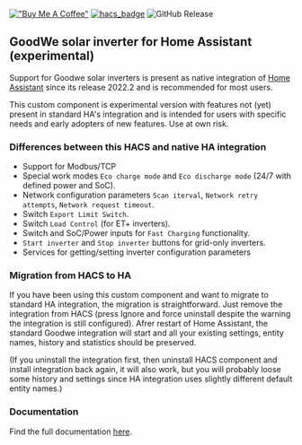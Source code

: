 [!["Buy Me A Coffee"](https://www.buymeacoffee.com/assets/img/custom_images/orange_img.png)](https://www.buymeacoffee.com/mletenay)
[![hacs_badge](https://img.shields.io/badge/HACS-Default-orange.svg)](https://github.com/hacs/integration)
![GitHub Release](https://img.shields.io/github/v/release/mletenay/home-assistant-goodwe-inverter)

## GoodWe solar inverter for Home Assistant (experimental)

Support for Goodwe solar inverters is present as native integration of [Home Assistant](https://www.home-assistant.io/integrations/goodwe/) since its release 2022.2 and is recommended for most users.

This custom component is experimental version with features not (yet) present in standard HA's integration and is intended for users with specific needs and early adopters of new features.
Use at own risk.

### Differences between this HACS and native HA integration

- Support for Modbus/TCP
- Special work modes `Eco charge mode` and `Eco discharge mode` (24/7 with defined power and SoC).
- Network configuration parameters `Scan iterval`, `Network retry attempts`, `Network request timeout`.
- Switch `Export Limit Switch`.
- Switch `Load Control` (for ET+ inverters).
- Switch and SoC/Power inputs for `Fast Charging` functionality.
- `Start inverter` and `Stop inverter` buttons for grid-only inverters.
- Services for getting/setting inverter configuration parameters

### Migration from HACS to HA

If you have been using this custom component and want to migrate to standard HA integration, the migration is straightforward. Just remove the integration from HACS (press Ignore and force uninstall despite the warning the integration is still configured). Afrer restart of Home Assistant, the standard Goodwe integration will start and all your existing settings, entity names, history and statistics should be preserved.

(If you uninstall the integration first, then uninstall HACS component and install integration back again, it will also work, but you will probably loose some history and settings since HA integration uses slightly different default entity names.)

### Documentation

Find the full documentation [here](https://github.com/mletenay/home-assistant-goodwe-inverter).
